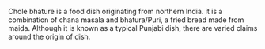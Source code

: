 Chole bhature is a food dish originating from northern India. it is a combination of chana masala and bhatura/Puri, a fried bread made from maida. Although it is known as a typical Punjabi dish, there are varied claims around the origin of dish.